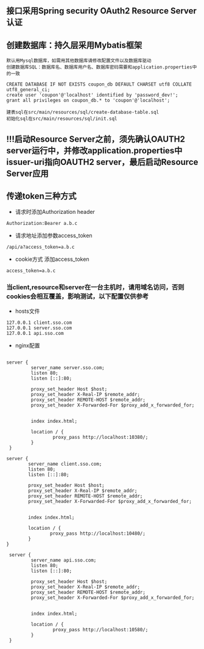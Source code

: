 ## 接口采用Spring security OAuth2 Resource Server认证
## 创建数据库：持久层采用Mybatis框架
````
默认用Mysql数据库，如需用其他数据库请修改配置文件以及数据库驱动
创建数据库SQL：数据库名、数据库用户名、数据库密码需要和application.properties中的一致

CREATE DATABASE IF NOT EXISTS coupon_db DEFAULT CHARSET utf8 COLLATE utf8_general_ci;
create user 'coupon'@'localhost' identified by 'password_dev!';
grant all privileges on coupon_db.* to 'coupon'@'localhost';

建表sql在src/main/resources/sql/create-database-table.sql
初始化sql在src/main/resources/sql/init.sql
````
## !!!启动Resource Server之前，须先确认OAUTH2 server运行中，并修改application.properties中issuer-uri指向OAUTH2 server，最后启动Resource Server应用

## 传递token三种方式
* 请求时添加Authorization header
````
Authorization:Bearer a.b.c
````
* 请求地址添加参数access_token
````
/api/a?access_token=a.b.c
````
* cookie方式 添加access_token
````
access_token=a.b.c
````

### 当client,resource和server在一台主机时，请用域名访问，否则cookies会相互覆盖，影响测试，以下配置仅供参考
* hosts文件
````hosts
127.0.0.1 client.sso.com
127.0.0.1 server.sso.com
127.0.0.1 api.sso.com
````
* nginx配置
````nginx

server {
         server_name server.sso.com;
         listen 80;
         listen [::]:80;
 
         proxy_set_header Host $host;
         proxy_set_header X-Real-IP $remote_addr;
         proxy_set_header REMOTE-HOST $remote_addr;
         proxy_set_header X-Forwarded-For $proxy_add_x_forwarded_for;
 
 
         index index.html;
 
         location / {
                 proxy_pass http://localhost:10380/;
         }
 }
 
server {
        server_name client.sso.com;
        listen 80;
        listen [::]:80;

        proxy_set_header Host $host;
        proxy_set_header X-Real-IP $remote_addr;
        proxy_set_header REMOTE-HOST $remote_addr;
        proxy_set_header X-Forwarded-For $proxy_add_x_forwarded_for;


        index index.html;

        location / {
                proxy_pass http://localhost:10480/;
        }
}

 server {
         server_name api.sso.com;
         listen 80;
         listen [::]:80;
 
         proxy_set_header Host $host;
         proxy_set_header X-Real-IP $remote_addr;
         proxy_set_header REMOTE-HOST $remote_addr;
         proxy_set_header X-Forwarded-For $proxy_add_x_forwarded_for;
 
 
         index index.html;
 
         location / {
                 proxy_pass http://localhost:10580/;
         }
 }
````
